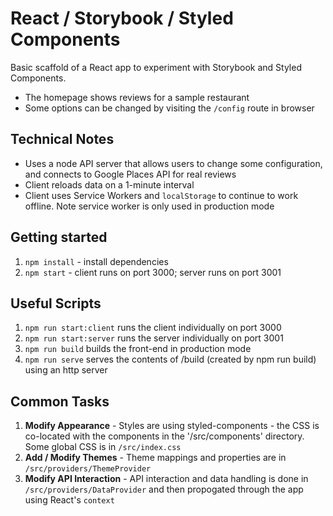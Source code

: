 # React / Storybook / Styled Components

Basic scaffold of a React app to experiment with Storybook and Styled Components.

- The homepage shows reviews for a sample restaurant
- Some options can be changed by visiting the `/config` route in browser

## Technical Notes

- Uses a node API server that allows users to change some configuration, and connects to Google Places API for real reviews
- Client reloads data on a 1-minute interval
- Client uses Service Workers and `localStorage` to continue to work offline. Note service worker is only used in production mode

## Getting started

1. `npm install` - install dependencies
2. `npm start` - client runs on port 3000; server runs on port 3001

## Useful Scripts

1. `npm run start:client` runs the client individually on port 3000
2. `npm run start:server` runs the server individually on port 3001
3. `npm run build` builds the front-end in production mode
4. `npm run serve` serves the contents of /build (created by npm run build) using an http server

## Common Tasks

1. **Modify Appearance** - Styles are using styled-components - the CSS is co-located with the components in the '/src/components' directory. Some global CSS is in `/src/index.css`
2. **Add / Modify Themes** - Theme mappings and properties are in `/src/providers/ThemeProvider`
3. **Modify API Interaction** - API interaction and data handling is done in `/src/providers/DataProvider` and then propogated through the app using React's `context`
